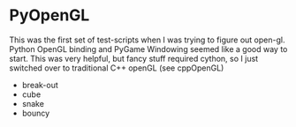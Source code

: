 # PyOpenGL

This was the first set of test-scripts when I was trying to figure out open-gl.  Python OpenGL binding and PyGame Windowing seemed like a good way to start.  This was very helpful, but fancy stuff required cython, so I just switched over to traditional C++ openGL (see cppOpenGL)

* break-out
* cube
* snake
* bouncy
